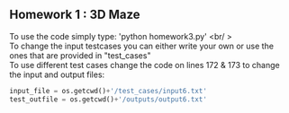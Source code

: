 ## Homework 1 : 3D Maze
To use the code simply type: 'python homework3.py'
<br/ > 
<br />
To change the input testcases you can either write your own or use the ones that are provided in "test_cases"
<br />
To use different test cases change the code on lines 172 & 173 to change the input and output files:
```python
input_file = os.getcwd()+'/test_cases/input6.txt'
test_outfile = os.getcwd()+'/outputs/output6.txt'
```

